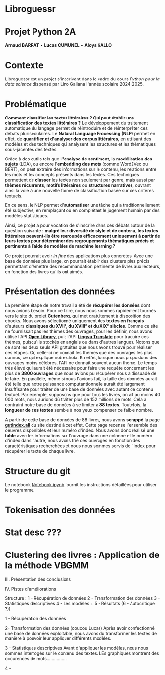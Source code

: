 # Libroguessr
# **Projet Python 2A**

**Arnaud BARRAT** • **Lucas CUMUNEL** • **Aloys GALLO**

# Contexte

Libroguessr est un projet s'inscrivant dans le cadre du cours _Python pour la data science_ dispensé par Lino Galiana l'année scolaire 2024-2025. 


# Problématique

**Comment classifier les textes littéraires ? Qui peut établir une classification des textes littéraires ?** Le développement du traitement automatique du langage permet de réintroduire et de réinterpréter ces débats pluriséculaires. Le **Natural Language Processing (NLP)** permet en effet, de **quantifier et d'analyser des corpus littéraires**, en utilisant des modèles et des techniques qui analysent les structures et les thématiques sous-jacentes des textes.

Grâce à des outils tels que l'**'analyse de sentiment**, la **modélisation des sujets** (LDA), ou encore l'**embedding des mots** (comme Word2Vec ou BERT), on peut extraire des informations sur le contenu, les relations entre les mots et les concepts présents dans les textes. Ces techniques permettent de **classer** les textes non seulement par genre, mais aussi par **thèmes récurrents**, **motifs littéraires** ou **structures narratives**, ouvrant ainsi la voie à une nouvelle forme de classification basée sur des critères textuels.

En ce sens, le NLP permet d'**automatiser** une tâche qui a traditionnellement été subjective, en remplaçant ou en complétant le jugement humain par des modèles statistiques. 

Ainsi, ce projet a pour vocation de s'inscrire dans ces débats autour de la question suivante : **malgré leur diversité de style et de contenu, les textes littéraires peuvent-ils être regroupés efficacement uniquement à partir de leurs textes pour déterminer des regroupements thématiques précis et pertinents à l’aide de modèles de machine learning ?** 

Ce projet pourrait avoir _in fine_ des applications plus concrètes. Avec une base de données plus large, on pourrait établir des clusters plus précis permettant d'émettre des recommandation pertinente de livres aux lecteurs, en fonction des livres qu'ils ont aimés.

# Présentation des données

La première étape de notre travail a été de **récupérer les données** dont nous avions besoin. Pour ce faire, nous nous sommes rapidement tournés vers le site du projet [**Gutenberg**](https://www.gutenberg.org/), qui met gratuitement à disposition des ebooks. Nous avons sélectionné uniquement des **textes en français** d'auteurs **classiques du XVIIᵉ, du XVIIIᵉ et du XIXᵉ siècles**. Comme ce site ne fournissait pas les thèmes des ouvrages, pour les définir, nous avons utilisé l'API [**Open Library**](https://openlibrary.org/), puis l'API [**Lingva Translate**](https://lingva.ml/) pour traduire ces thèmes, puisqu'ils stockés en anglais ou dans d'autres langues. Notons que ce sont les deux seuls API gratuites que nous avons trouvé pour réaliser ces étapes. Or, celle-ci ne connaît les thèmes que des ouvrages les plus connus, ce qui explique notre choix. En effet, lorsque nous proposions des ouvrages moins célèbres, l'API ne donnait souvent aucun thème. Le temps très élevé qui aurait été nécessaire pour faire une requête concernant les plus de **3800 ouvrages** que nous avions pu récupérer nous a dissuadé de le faire. En parallèle, même si nous l'avions fait, la taille des données aurait été telle que notre puissance computantionnelle aurait été largement insuffisante pour traiter de une base de données avec autant de contenu textuel. Par exemple, supposons que pour tous les livres, on ait au moins 40 000 mots, nous aurions dû traiter plus de 152 millions de mots. Cela a contraint notre base de données à se limiter à **88 textes**. Toutefois, la **longueur de ces textes** semble à nos yeux compenser ce faible nombre.

A partir de cette base de données de 88 livres, nous avons **scrappé** la page [**gutindex.all**](https://www.gutenberg.org/dirs/GUTINDEX.ALL.iso-8859-1.txt) du site destiné à cet effet. Cette page recense l'ensemble des oeuvres disponibles et leur numéro d'index. Nous avons donc réalisé une **table** avec les informations sur l'ouvrage dans une colonne et le numéro d'index dans l'autre, nous avons trié ces ouvrages en fonction des caractéristiques recherchées et nous nous sommes servis de l'index pour récupérer le texte de chaque livre.


# Structure du git 

Le notebook [Notebook.ipynb](Notebook.ipynb) fournit les instructions détaillées pour utiliser le programme.


# Tokenisation des données


# Stat desc ???


# Clustering des livres : Application de la méthode VBGMM



III. Présentation des conclusions 

IV. Pistes d'améliorations




Structure : 
1 - Récupération de données 
2 - Transformation des données
3 - Statistiques descriptives
4 - Les modèles + 5 - Résultats 
(6 - Autocritique ?))

1 - Récupération des données


2- Transformation des données (coucou Lucas)
Après avoir confectionné une base de données exploitable, nous avons du transformer les textes de manière à pouvoir leur appliquer différents modèles.


3 - Statistiques descriptives
Avant d'appliquer les modèles, nous nous sommes interrogés sur le contenu des textes. LEs graphiques montrent des occurences de mots.................

4 - 
